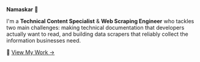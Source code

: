 **Namaskar** 🙏

I'm a **Technical Content Specialist** & **Web Scraping Engineer** who tackles two main challenges: making technical documentation that developers actually want to read, and building data scrapers that reliably collect the information businesses need.

📌 [View My Work →](https://github.com/triposat/published-blogs)
